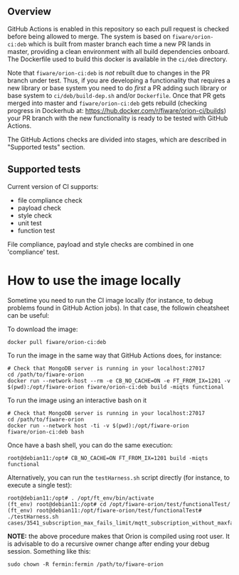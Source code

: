 ## Overview
GitHub Actions is enabled in this repository so each pull request is checked before being allowed to merge.
The system is based on `fiware/orion-ci:deb` which is built from master branch each time a new PR lands in master,
providing a clean environment with all build dependencies onboard. The Dockerfile used to build this docker is available
in the `ci/deb` directory.

Note that `fiware/orion-ci:deb` is *not* rebuilt due to changes in the PR branch under test. Thus, if you are developing
a functionality that requires a new library or base system you need to do *first* a PR adding such library or base system
to `ci/deb/build-dep.sh` and/or `Dockerfile`. Once that PR gets merged into master and `fiware/orion-ci:deb` gets rebuild
(checking progress in Dockerhub at: https://hub.docker.com/r/fiware/orion-ci/builds) your PR branch with the new 
functionality is ready to be tested with GitHub Actions.

The GitHub Actions checks are divided into stages, which are described in "Supported tests" section.

## Supported tests
Current version of CI supports:
* file compliance check
* payload check
* style check
* unit test
* function test

File compliance, payload and style checks are combined in one 'compliance' test.

# How to use the image locally

Sometime you need to run the CI image locally (for instance, to debug problems found in GitHub Action jobs). In that case,
the followin cheatsheet can be useful:

To download the image:

```
docker pull fiware/orion-ci:deb
```

To run the image in the same way that GitHub Actions does, for instance:

```
# Check that MongoDB server is running in your localhost:27017
cd /path/to/fiware-orion
docker run --network-host --rm -e CB_NO_CACHE=ON -e FT_FROM_IX=1201 -v $(pwd):/opt/fiware-orion fiware/orion-ci:deb build -miqts functional
```

To run the image using an interactive bash on it

```
# Check that MongoDB server is running in your localhost:27017
cd /path/to/fiware-orion
docker run --network host -ti -v $(pwd):/opt/fiware-orion fiware/orion-ci:deb bash
```

Once have a bash shell, you can do the same execution:

```
root@debian11:/opt# CB_NO_CACHE=ON FT_FROM_IX=1201 build -miqts functional
```

Alternatively, you can run the `testHarness.sh` script directly (for instance, to execute a single test):

```
root@debian11:/opt# . /opt/ft_env/bin/activate
(ft_env) root@debian11:/opt# cd /opt/fiware-orion/test/functionalTest/
(ft_env) root@debian11:/opt/fiware-orion/test/functionalTest# ./testHarness.sh cases/3541_subscription_max_fails_limit/mqtt_subscription_without_maxfailslimit_and_failscounter.test
```

**NOTE:** the above procedure makes that Orion is compiled using root user. It is advisable to do a recursive owner
change after ending your debug session. Something like this:

```
sudo chown -R fermin:fermin /path/to/fiware-orion
```
